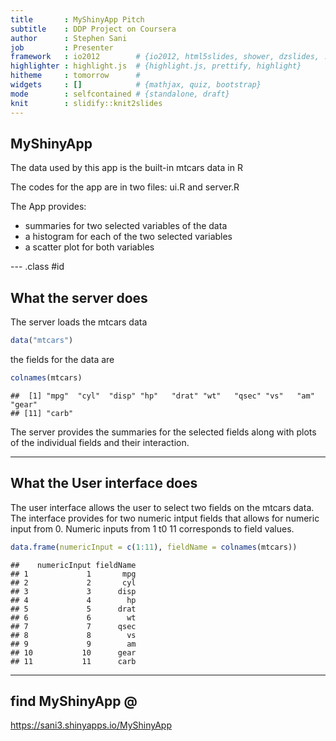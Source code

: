 ```yaml
---
title       : MyShinyApp Pitch
subtitle    : DDP Project on Coursera
author      : Stephen Sani
job         : Presenter
framework   : io2012        # {io2012, html5slides, shower, dzslides, ...}
highlighter : highlight.js  # {highlight.js, prettify, highlight}
hitheme     : tomorrow      # 
widgets     : []            # {mathjax, quiz, bootstrap}
mode        : selfcontained # {standalone, draft}
knit        : slidify::knit2slides
---
```

## MyShinyApp
The data used by this app is the built-in mtcars data in R

The codes for the app are in two files: ui.R and server.R

The App provides: 
* summaries for two selected variables of the data 
* a histogram for each of the two selected variables 
* a scatter plot for both variables




--- .class #id 
## What the server does

The server loads the mtcars data

```r
data("mtcars")
```

the fields for the data are


```r
colnames(mtcars)
```

```
##  [1] "mpg"  "cyl"  "disp" "hp"   "drat" "wt"   "qsec" "vs"   "am"   "gear"
## [11] "carb"
```

The server provides the summaries for the selected fields along with plots of the individual fields and their interaction.

---
## What the User interface does

The user interface allows the user to select two fields on the mtcars data.
The interface provides for two numeric intput fields that allows for numeric input from 0.
Numeric inputs from 1 t0 11 corresponds to field values.

```r
data.frame(numericInput = c(1:11), fieldName = colnames(mtcars))
```

```
##    numericInput fieldName
## 1             1       mpg
## 2             2       cyl
## 3             3      disp
## 4             4        hp
## 5             5      drat
## 6             6        wt
## 7             7      qsec
## 8             8        vs
## 9             9        am
## 10           10      gear
## 11           11      carb
```

---
## find MyShinyApp @


https://sani3.shinyapps.io/MyShinyApp



